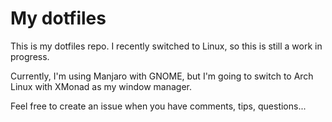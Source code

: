 # My dotfiles

This is my dotfiles repo. I recently switched to Linux, so this is still a work in progress.

Currently, I'm using Manjaro with GNOME, but I'm going to switch to Arch Linux with XMonad as my window manager.

Feel free to create an issue when you have comments, tips, questions...


